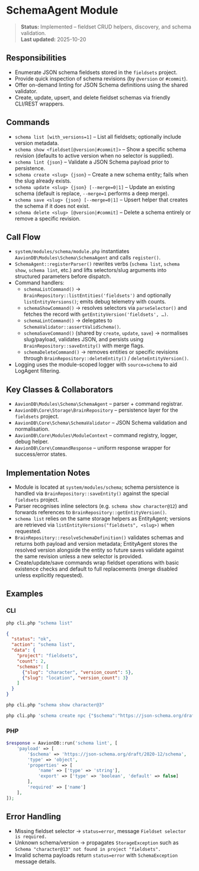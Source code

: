 # SchemaAgent Module

> **Status:** Implemented – fieldset CRUD helpers, discovery, and schema validation.  
> **Last updated:** 2025-10-20

## Responsibilities
- Enumerate JSON schema fieldsets stored in the `fieldsets` project.
- Provide quick inspection of schema revisions (by `@version` or `#commit`).
- Offer on-demand linting for JSON Schema definitions using the shared validator.
- Create, update, upsert, and delete fieldset schemas via friendly CLI/REST wrappers.

## Commands
- `schema list [with_versions=1]` – List all fieldsets; optionally include version metadata.
- `schema show <fieldset[@version|#commit]>` – Show a specific schema revision (defaults to active version when no selector is supplied).
- `schema lint {json}` – Validate a JSON Schema payload prior to persistence.
- `schema create <slug> {json}` – Create a new schema entity; fails when the slug already exists.
- `schema update <slug> {json} [--merge=0|1]` – Update an existing schema (default is replace, `--merge=1` performs a deep merge).
- `schema save <slug> {json} [--merge=0|1]` – Upsert helper that creates the schema if it does not exist.
- `schema delete <slug> [@version|#commit]` – Delete a schema entirely or remove a specific revision.

## Call Flow
- `system/modules/schema/module.php` instantiates `AavionDB\Modules\Schema\SchemaAgent` and calls `register()`.  
- `SchemaAgent::registerParser()` rewrites verbs (`schema list`, `schema show`, `schema lint`, etc.) and lifts selectors/slug arguments into structured parameters before dispatch.  
- Command handlers:  
  - `schemaListCommand()` → `BrainRepository::listEntities('fieldsets')` and optionally `listEntityVersions()`; emits debug telemetry with counts.  
  - `schemaShowCommand()` → resolves selectors via `parseSelector()` and fetches the record with `getEntityVersion('fieldsets', …)`.  
  - `schemaLintCommand()` → delegates to `SchemaValidator::assertValidSchema()`.  
  - `schemaSaveCommand()` (shared by `create`, `update`, `save`) → normalises slug/payload, validates JSON, and persists using `BrainRepository::saveEntity()` with merge flags.  
  - `schemaDeleteCommand()` → removes entities or specific revisions through `BrainRepository::deleteEntity()` / `deleteEntityVersion()`.  
- Logging uses the module-scoped logger with `source=schema` to aid LogAgent filtering.

## Key Classes & Collaborators
- `AavionDB\Modules\Schema\SchemaAgent` – parser + command registrar.  
- `AavionDB\Core\Storage\BrainRepository` – persistence layer for the `fieldsets` project.  
- `AavionDB\Core\Schema\SchemaValidator` – JSON Schema validation and normalisation.  
- `AavionDB\Core\Modules\ModuleContext` – command registry, logger, debug helper.  
- `AavionDB\Core\CommandResponse` – uniform response wrapper for success/error states.

## Implementation Notes
- Module is located at `system/modules/schema`; schema persistence is handled via `BrainRepository::saveEntity()` against the special `fieldsets` project.
- Parser recognises inline selectors (e.g. `schema show character@12`) and forwards references to `BrainRepository::getEntityVersion()`.
- `schema list` relies on the same storage helpers as EntityAgent; versions are retrieved via `listEntityVersions("fieldsets", <slug>)` when requested.
- `BrainRepository::resolveSchemaDefinition()` validates schemas and returns both payload and version metadata; EntityAgent stores the resolved version alongside the entity so future saves validate against the same revision unless a new selector is provided.
- Create/update/save commands wrap fieldset operations with basic existence checks and default to full replacements (merge disabled unless explicitly requested).

## Examples

### CLI
```bash
php cli.php "schema list"
```
```json
{
  "status": "ok",
  "action": "schema list",
  "data": {
    "project": "fieldsets",
    "count": 2,
    "schemas": [
      {"slug": "character", "version_count": 5},
      {"slug": "location", "version_count": 3}
    ]
  }
}
```

```bash
php cli.php "schema show character@3"
```

```bash
php cli.php 'schema create npc {"$schema":"https://json-schema.org/draft/2020-12/schema","type":"object","properties":{"name":{"type":"string"}},"required":["name"]}'
```

### PHP
```php
$response = AavionDB::run('schema lint', [
    'payload' => [
        '$schema' => 'https://json-schema.org/draft/2020-12/schema',
        'type' => 'object',
        'properties' => [
            'name' => ['type' => 'string'],
            'export' => ['type' => 'boolean', 'default' => false]
        ],
        'required' => ['name']
    ],
]);
```

## Error Handling
- Missing fieldset selector → `status=error`, message `Fieldset selector is required.`
- Unknown schema/version → propagates `StorageException` such as `Schema "character@13" not found in project "fieldsets".`
- Invalid schema payloads return `status=error` with `SchemaException` message details.
